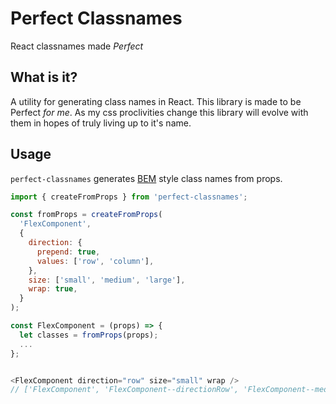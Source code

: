 # Perfect Classnames

React classnames made _Perfect_

## What is it?

A utility for generating class names in React. This library is made to be Perfect _for me_. As my css proclivities change this library will evolve with them in hopes of truly living up to it's name.


## Usage

`perfect-classnames` generates [BEM](http://getbem.com/) style class names from props.

```js
import { createFromProps } from 'perfect-classnames';

const fromProps = createFromProps(
  'FlexComponent', 
  {
    direction: {
      prepend: true,
      values: ['row', 'column'],
    },
    size: ['small', 'medium', 'large'],
    wrap: true,
  }
);

const FlexComponent = (props) => {
  let classes = fromProps(props);
  ...
};


<FlexComponent direction="row" size="small" wrap />
// ['FlexComponent', 'FlexComponent--directionRow', 'FlexComponent--medium', 'FlexComponent--wrap']

```
